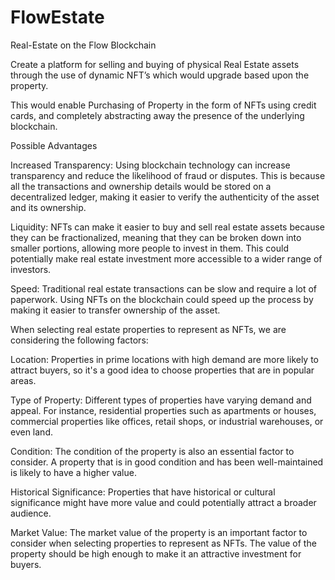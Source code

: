 # FlowEstate

Real-Estate on the Flow Blockchain 

Create a platform for selling and buying of physical Real Estate assets through the use of dynamic NFT’s which would upgrade based upon the property.

 This would enable Purchasing of Property in the form of NFTs using credit cards, and completely abstracting away the presence of the underlying blockchain.
 
Possible Advantages 
 
Increased Transparency: Using blockchain technology can increase transparency and reduce the likelihood of fraud or disputes. This is because all the transactions and ownership details would be stored on a decentralized ledger, making it easier to verify the authenticity of the asset and its ownership.

Liquidity: NFTs can make it easier to buy and sell real estate assets because they can be fractionalized, meaning that they can be broken down into smaller portions, allowing more people to invest in them. This could potentially make real estate investment more accessible to a wider range of investors.

Speed: Traditional real estate transactions can be slow and require a lot of paperwork. Using NFTs on the blockchain could speed up the process by making it easier to transfer ownership of the asset.

When selecting real estate properties to represent as NFTs, we are considering the following factors:

Location: Properties in prime locations with high demand are more likely to attract buyers, so it's a good idea to choose properties that are in popular areas.

Type of Property: Different types of properties have varying demand and appeal. For instance, residential properties such as apartments or houses, commercial properties like offices, retail shops, or industrial warehouses, or even land.

Condition: The condition of the property is also an essential factor to consider. A property that is in good condition and has been well-maintained is likely to have a higher value.

Historical Significance: Properties that have historical or cultural significance might have more value and could potentially attract a broader audience.

Market Value: The market value of the property is an important factor to consider when selecting properties to represent as NFTs. The value of the property should be high enough to make it an attractive investment for buyers.
